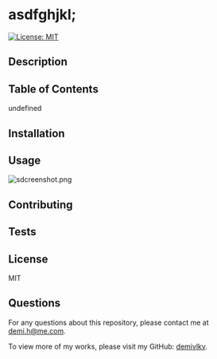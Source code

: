 
# asdfghjkl;
[![License: MIT](https://img.shields.io/badge/License-MIT-yellow)](https://opensource.org/licenses/MIT)

## Description


## Table of Contents
undefined

## Installation


## Usage


![sdcreenshot.png](/../main/assets/images/sdcreenshot.png)

## Contributing


## Tests


## License
MIT

## Questions
For any questions about this repository, please contact me at [demi.h@me.com](mailto:demi.h@me.com).

To view more of my works, please visit my GitHub: [demivlkv](https://github.com/demivlkv).
  